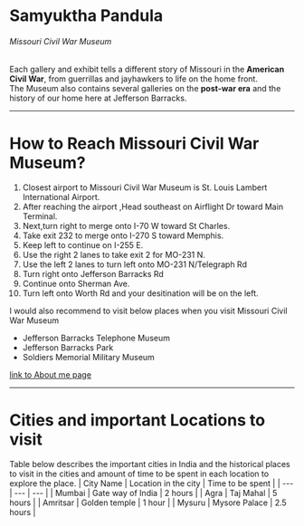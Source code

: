 
# Samyuktha Pandula
###### Missouri Civil War Museum
Each gallery and exhibit tells a different story of Missouri in the **American Civil War**, from guerrillas and jayhawkers to life on the home front.<br>
The Museum also contains several galleries on the **post-war era** and the history of our home here at Jefferson Barracks.

---

# How to Reach Missouri Civil War Museum?
1. Closest airport to Missouri Civil War Museum is St. Louis Lambert International Airport.
2. After reaching the airport ,Head southeast on Airflight Dr toward Main Terminal.
3. Next,turn right to merge onto I-70 W toward St Charles.
4. Take exit 232 to merge onto I-270 S toward Memphis.
5. Keep left to continue on I-255 E.
6. Use the right 2 lanes to take exit 2 for MO-231 N.
7. Use the left 2 lanes to turn left onto MO-231 N/Telegraph Rd
9. Turn right onto Jefferson Barracks Rd
10. Continue onto Sherman Ave.
11. Turn left onto Worth Rd and your desitination will be on the left.

I would also recommend to visit below places when you visit Missouri Civil War Museum
* Jefferson Barracks Telephone Museum
* Jefferson Barracks Park
* Soldiers Memorial Military Museum

[link to About me page](AboutMe.md)

----
# Cities and important Locations to visit

Table below describes the important cities in India and the historical places to visit in the cities and amount of time to be spent in each location to explore the place.
| City Name | Location in the city | Time to be spent |
| --- | --- | --- |
| Mumbai | Gate way of India | 2 hours |
| Agra | Taj Mahal | 5 hours |
| Amritsar | Golden temple | 1 hour |
| Mysuru | Mysore Palace | 2.5 hours |